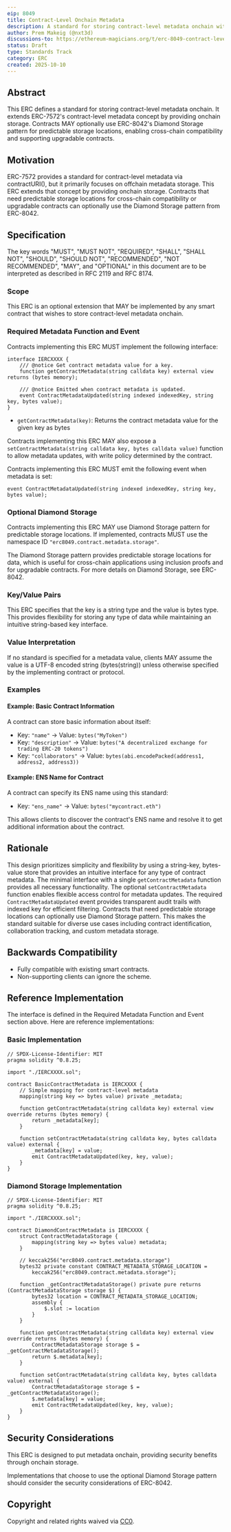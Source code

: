 ```yaml
---
eip: 8049
title: Contract-Level Onchain Metadata
description: A standard for storing contract-level metadata onchain with optional Diamond Storage pattern for predictable storage locations.
author: Prem Makeig (@nxt3d)
discussions-to: https://ethereum-magicians.org/t/erc-8049-contract-level-metadata-with-diamond-storage/25819
status: Draft
type: Standards Track
category: ERC
created: 2025-10-10
---
```


## Abstract

This ERC defines a standard for storing contract-level metadata onchain. It extends ERC-7572's contract-level metadata concept by providing onchain storage. Contracts MAY optionally use ERC-8042's Diamond Storage pattern for predictable storage locations, enabling cross-chain compatibility and supporting upgradable contracts.

## Motivation

ERC-7572 provides a standard for contract-level metadata via contractURI(), but it primarily focuses on offchain metadata storage. This ERC extends that concept by providing onchain storage. Contracts that need predictable storage locations for cross-chain compatibility or upgradable contracts can optionally use the Diamond Storage pattern from ERC-8042.

## Specification

The key words "MUST", "MUST NOT", "REQUIRED", "SHALL", "SHALL NOT", "SHOULD", "SHOULD NOT", "RECOMMENDED", "NOT RECOMMENDED", "MAY", and "OPTIONAL" in this document are to be interpreted as described in RFC 2119 and RFC 8174.

### Scope

This ERC is an optional extension that MAY be implemented by any smart contract that wishes to store contract-level metadata onchain.

### Required Metadata Function and Event

Contracts implementing this ERC MUST implement the following interface:

```solidity
interface IERCXXXX {
    /// @notice Get contract metadata value for a key.
    function getContractMetadata(string calldata key) external view returns (bytes memory);
    
    /// @notice Emitted when contract metadata is updated.
    event ContractMetadataUpdated(string indexed indexedKey, string key, bytes value);
}
```

- `getContractMetadata(key)`: Returns the contract metadata value for the given key as bytes

Contracts implementing this ERC MAY also expose a `setContractMetadata(string calldata key, bytes calldata value)` function to allow metadata updates, with write policy determined by the contract.

Contracts implementing this ERC MUST emit the following event when metadata is set:

```solidity
event ContractMetadataUpdated(string indexed indexedKey, string key, bytes value);
```

### Optional Diamond Storage

Contracts implementing this ERC MAY use Diamond Storage pattern for predictable storage locations. If implemented, contracts MUST use the namespace ID `"erc8049.contract.metadata.storage"`.

The Diamond Storage pattern provides predictable storage locations for data, which is useful for cross-chain applications using inclusion proofs and for upgradable contracts. For more details on Diamond Storage, see ERC-8042.

### Key/Value Pairs

This ERC specifies that the key is a string type and the value is bytes type. This provides flexibility for storing any type of data while maintaining an intuitive string-based key interface.

### Value Interpretation

If no standard is specified for a metadata value, clients MAY assume the value is a UTF-8 encoded string (bytes(string)) unless otherwise specified by the implementing contract or protocol.

### Examples

#### Example: Basic Contract Information

A contract can store basic information about itself:

- Key: `"name"` → Value: `bytes("MyToken")`
- Key: `"description"` → Value: `bytes("A decentralized exchange for trading ERC-20 tokens")`
- Key: `"collaborators"` → Value: `bytes(abi.encodePacked(address1, address2, address3))`

#### Example: ENS Name for Contract

A contract can specify its ENS name using this standard:

- Key: `"ens_name"` → Value: `bytes("mycontract.eth")`

This allows clients to discover the contract's ENS name and resolve it to get additional information about the contract.


## Rationale

This design prioritizes simplicity and flexibility by using a string-key, bytes-value store that provides an intuitive interface for any type of contract metadata. The minimal interface with a single `getContractMetadata` function provides all necessary functionality. The optional `setContractMetadata` function enables flexible access control for metadata updates. The required `ContractMetadataUpdated` event provides transparent audit trails with indexed key for efficient filtering. Contracts that need predictable storage locations can optionally use Diamond Storage pattern. This makes the standard suitable for diverse use cases including contract identification, collaboration tracking, and custom metadata storage.

## Backwards Compatibility

- Fully compatible with existing smart contracts.
- Non-supporting clients can ignore the scheme.

## Reference Implementation

The interface is defined in the Required Metadata Function and Event section above. Here are reference implementations:

### Basic Implementation

```solidity
// SPDX-License-Identifier: MIT
pragma solidity ^0.8.25;

import "./IERCXXXX.sol";

contract BasicContractMetadata is IERCXXXX {
    // Simple mapping for contract-level metadata
    mapping(string key => bytes value) private _metadata;

    function getContractMetadata(string calldata key) external view override returns (bytes memory) {
        return _metadata[key];
    }

    function setContractMetadata(string calldata key, bytes calldata value) external {
        _metadata[key] = value;
        emit ContractMetadataUpdated(key, key, value);
    }
}
```

### Diamond Storage Implementation

```solidity
// SPDX-License-Identifier: MIT
pragma solidity ^0.8.25;

import "./IERCXXXX.sol";

contract DiamondContractMetadata is IERCXXXX {
    struct ContractMetadataStorage {
        mapping(string key => bytes value) metadata;
    }

    // keccak256("erc8049.contract.metadata.storage")
    bytes32 private constant CONTRACT_METADATA_STORAGE_LOCATION =
        keccak256("erc8049.contract.metadata.storage");

    function _getContractMetadataStorage() private pure returns (ContractMetadataStorage storage $) {
        bytes32 location = CONTRACT_METADATA_STORAGE_LOCATION;
        assembly {
            $.slot := location
        }
    }

    function getContractMetadata(string calldata key) external view override returns (bytes memory) {
        ContractMetadataStorage storage $ = _getContractMetadataStorage();
        return $.metadata[key];
    }

    function setContractMetadata(string calldata key, bytes calldata value) external {
        ContractMetadataStorage storage $ = _getContractMetadataStorage();
        $.metadata[key] = value;
        emit ContractMetadataUpdated(key, key, value);
    }
}
```

## Security Considerations

This ERC is designed to put metadata onchain, providing security benefits through onchain storage.

Implementations that choose to use the optional Diamond Storage pattern should consider the security considerations of ERC-8042.

## Copyright

Copyright and related rights waived via [CC0](../LICENSE.md).